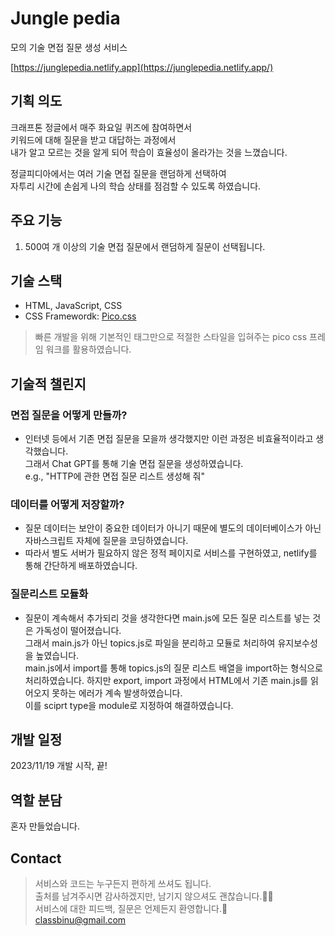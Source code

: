 # Jungle pedia
모의 기술 면접 질문 생성 서비스

[https://junglepedia.netlify.app](https://junglepedia.netlify.app/)

## 기획 의도
크래프톤 정글에서 매주 화요일 퀴즈에 참여하면서  
키워드에 대해 질문을 받고 대답하는 과정에서  
내가 알고 모르는 것을 알게 되어 학습이 효율성이 올라가는 것을 느꼈습니다.  

정글피디아에서는 여러 기술 면접 질문을 랜덤하게 선택하여  
자투리 시간에 손쉽게 나의 학습 상태를 점검할 수 있도록 하였습니다.

## 주요 기능
1. 500여 개 이상의 기술 면접 질문에서 랜덤하게 질문이 선택됩니다.

## 기술 스택
- HTML, JavaScript, CSS
- CSS Framewordk: [Pico.css](https://picocss.com/)

> 빠른 개발을 위해 기본적인 태그만으로 적절한 스타일을 입혀주는 pico css 프레임 워크를 활용하였습니다.

## 기술적 챌린지
### 면접 질문을 어떻게 만들까?
- 인터넷 등에서 기존 면접 질문을 모을까 생각했지만 이런 과정은 비효율적이라고 생각했습니다.  
그래서 Chat GPT를 통해 기술 면접 질문을 생성하였습니다.  
e.g., "HTTP에 관한 면접 질문 리스트 생성해 줘"

### 데이터를 어떻게 저장할까?
- 질문 데이터는 보안이 중요한 데이터가 아니기 때문에 별도의 데이터베이스가 아닌 자바스크립트 자체에 질문을 코딩하였습니다.
- 따라서 별도 서버가 필요하지 않은 정적 페이지로 서비스를 구현하였고, netlify를 통해 간단하게 배포하였습니다.

### 질문리스트 모듈화
- 질문이 계속해서 추가되리 것을 생각한다면 main.js에 모든 질문 리스트를 넣는 것은 가독성이 떨어졌습니다.  
그래서 main.js가 아닌 topics.js로 파일을 분리하고 모듈로 처리하여 유지보수성을 높였습니다.  
main.js에서 import를 통해 topics.js의 질문 리스트 배열을 import하는 형식으로 처리하였습니다.
하지만 export, import 과정에서 HTML에서 기존 main.js를 읽어오지 못하는 에러가 계속 발생하였습니다.  
이를 sciprt type을 module로 지정하여 해결하였습니다.

## 개발 일정
2023/11/19 개발 시작, 끝!

## 역할 분담
혼자 만들었습니다.

## Contact
> 서비스와 코드는 누구든지 편하게 쓰셔도 됩니다.  
> 출처를 남겨주시면 감사하겠지만, 남기지 않으셔도 괜찮습니다.🙇‍♂️  
> 서비스에 대한 피드백, 질문은 언제든지 환영합니다.🥳  
classbinu@gmail.com
